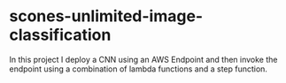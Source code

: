 # scones-unlimited-image-classification
In this project I deploy a CNN using an AWS Endpoint and then invoke the endpoint using a combination of lambda functions and a step function.
